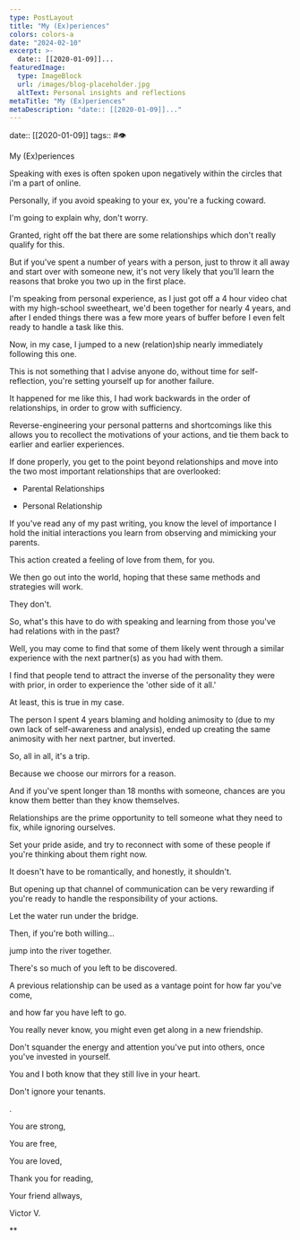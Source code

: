 ```yaml
---
type: PostLayout
title: "My (Ex)periences"
colors: colors-a
date: "2024-02-10"
excerpt: >-
  date:: [[2020-01-09]]...
featuredImage:
  type: ImageBlock
  url: /images/blog-placeholder.jpg
  altText: Personal insights and reflections
metaTitle: "My (Ex)periences"
metaDescription: "date:: [[2020-01-09]]..."
---
```

date:: [[2020-01-09]]
tags:: #👁

My (Ex)periences

Speaking with exes is often spoken upon negatively within the circles that i'm a part of online.

Personally, if you avoid speaking to your ex, you're a fucking coward.

I'm going to explain why, don't worry.

Granted, right off the bat there are some relationships which don't really qualify for this.

But if you've spent a number of years with a person, just to throw it all away and start over with someone new, it's not very likely that you'll learn the reasons that broke you two up in the first place.

I'm speaking from personal experience, as I just got off a 4 hour video chat with my high-school sweetheart, we'd been together for nearly 4 years, and after I ended things there was a few more years of buffer before I even felt ready to handle a task like this.

Now, in my case, I jumped to a new (relation)ship nearly immediately following this one.

This is not something that I advise anyone do, without time for self-reflection, you're setting yourself up for another failure.

It happened for me like this, I had work backwards in the order of relationships, in order to grow with sufficiency.

Reverse-engineering your personal patterns and shortcomings like this allows you to recollect the motivations of your actions, and tie them back to earlier and earlier experiences.

If done properly, you get to the point beyond relationships and move into the two most important relationships that are overlooked:

-   Parental Relationships

-   Personal Relationship

If you've read any of my past writing, you know the level of importance I hold the initial interactions you learn from observing and mimicking your parents.

This action created a feeling of love from them, for you.

We then go out into the world, hoping that these same methods and strategies will work.

They don't.

So, what's this have to do with speaking and learning from those you've had relations with in the past?

Well, you may come to find that some of them likely went through a similar experience with the next partner(s) as you had with them.

I find that people tend to attract the inverse of the personality they were with prior, in order to experience the 'other side of it all.'

At least, this is true in my case.

The person I spent 4 years blaming and holding animosity to (due to my own lack of self-awareness and analysis), ended up creating the same animosity with her next partner, but inverted.

So, all in all, it's a trip.

Because we choose our mirrors for a reason.

And if you've spent longer than 18 months with someone, chances are you know them better than they know themselves.

Relationships are the prime opportunity to tell someone what they need to fix, while ignoring ourselves.

Set your pride aside, and try to reconnect with some of these people if you're thinking about them right now.

It doesn't have to be romantically, and honestly, it shouldn't.

But opening up that channel of communication can be very rewarding if you're ready to handle the responsibility of your actions.

Let the water run under the bridge.

Then, if you're both willing...

jump into the river together.

There's so much of you left to be discovered.

A previous relationship can be used as a vantage point for how far you've come,

and how far you have left to go.

You really never know, you might even get along in a new friendship.

Don't squander the energy and attention you've put into others, once you've invested in yourself.

You and I both know that they still live in your heart.

Don't ignore your tenants.

.

You are strong,

You are free,

You are loved,

Thank you for reading,

Your friend allways,

Victor V.

**